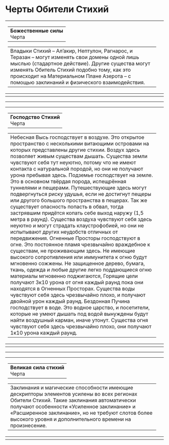 # Черты Обители Стихий 
<div class="trait">
  <div class="wow-icon" style="float:left">
    <div class="iconlarge" data-env="live" data-tree="live" data-game="wow">    
      <ins style="background-image: url('../images/icons/Spell_Nature_ElementalPrecision_1.png');" class="">
      </ins>  
      <del>  
      </del>
    </div>
  </div>
  <div class="wowhead-tooltip">
    <table class="wrap-table">
        <tbody>
          <tr>
              <td class="wow-tp-td-content">
                <table class="wow-tp-content-title-table" style="width: 100%;">
                    <tbody>
                      <tr>
                          <td>
                            <span class="whtt-name" href="/ru/spell=382042/расколотые-стихии"><b class="whtt-name">Божественные силы</b></a>
                            <div class="subtype">Черта</div>
                          </td>
                      </tr>
                    </tbody>
                </table>
                <table class="wow-tp-content-description-table">
                    <tbody>
                      <tr>
                          <td>
                            <div class="text">
                                Владыки Стихий – Ал’акир, Нептулон, Рагнарос, и Теразан – могут изменять свои домены одной лишь мыслью (стадартное действие). Другие существа могут изменять Обитель Стихий подобно тому, как это происходит на Материальном Плане Азерота – с помощью заклинаний и физического взаимодействия. <br>
                            </div>
                          </td>
                      </tr>
                    </tbody>
                </table>
              </td>
              <th class="wow-tp-th-content"></th>
          </tr>
          <tr class="wow-tp-bottom-tr">
              <th class="wow-tp-bottom" style="background-position: bottom left"></th>
              <th class="wow-tp-bottom-corner" style="background-position: bottom right"></th>
          </tr>
        </tbody>
    </table>
  </div>
</div>
<hr class="spell-hr" />
<div class="trait">
  <div class="wow-icon" style="float:left">
    <div class="iconlarge" data-env="live" data-tree="live" data-game="wow">    
      <ins style="background-image: url('../images/icons/INV_10_ElementalCombinedFoozles_Primordial.png');" class="">
      </ins>  
      <del>  
      </del>
    </div>
  </div>
  <div class="wowhead-tooltip">
    <table class="wrap-table">
        <tbody>
          <tr>
              <td class="wow-tp-td-content">
                <table class="wow-tp-content-title-table" style="width: 100%;">
                    <tbody>
                      <tr>
                          <td>
                            <span class="whtt-name" href="/ru/spell=382042/расколотые-стихии"><b class="whtt-name">Господство Стихий</b></a>
                            <div class="subtype">Черта</div>
                          </td>
                      </tr>
                    </tbody>
                </table>
                <table class="wow-tp-content-description-table">
                    <tbody>
                      <tr>
                          <td>
                            <div class="text">
                                Небесная Высь господствует в воздухе. Это открытое пространство с несколькими витающими островами на которых представлены другие стихии. Воздух здесь позволяет живым существам дышать. Существа земли чувствуют себя тут неуютно, потому что не имеют контакта с натуральной породой, но они не получают урона пребывая здесь.
Подземье господствует на земле. Это в основном твёрдая порода, испещрённая туннелями и пещерами. Путешествующие здесь могут подвергнуться риску удушья, если не достигнут пещеры или другого большого пространства в пещерах. Так же существует опасность попасть в обвал, тогда застрявшим придётся копать себе выход наружу (1,5 метра  в раунд). Существа воздуха чувствуют себя здесь неуютно и могут страдать клаустрофобией, но они не испытывают других неудобств отличных от передвижения.
Огненные Просторы господствуют в огне. Это постоянное пламя чрезвычайно враждебное к существам, не проживающим здесь. Не имеющие высокого сопротивления или иммунитета к огню будут мгновенно сожжены. Не защищенное дерево, бумага, ткань, одежда и любые другие легко поддающиеся огню материалы мгновенно поджигаются, Горящие цели получают 3к10 урона от огня каждый раунд пока они находятся в Огненных Просторах. Существа воды чувствуют себя здесь чрезвычайно плохо, и получают двойной урон каждый раунд.
Бездонная Пучина господствует в воде. Это водное царство, и посетители, которые не умеют дышать под водой вынуждены будут найти воздушный карман, иначе утонут. Существа огня чувствуют себя здесь чрезвычайно плохо, они получают 1к10 урона каждый раунд. 
<br>
                            </div>
                          </td>
                      </tr>
                    </tbody>
                </table>
              </td>
              <th class="wow-tp-th-content"></th>
          </tr>
          <tr class="wow-tp-bottom-tr">
              <th class="wow-tp-bottom" style="background-position: bottom left"></th>
              <th class="wow-tp-bottom-corner" style="background-position: bottom right"></th>
          </tr>
        </tbody>
    </table>
  </div>
</div>
<hr class="spell-hr" />
<div class="trait">
  <div class="wow-icon" style="float:left">
    <div class="iconlarge" data-env="live" data-tree="live" data-game="wow">    
      <ins style="background-image: url('../images/icons/INV_10_Enchanting2_ElementalSwirl_Color1.png');" class="">
      </ins>  
      <del>  
      </del>
    </div>
  </div>
  <div class="wowhead-tooltip">
    <table class="wrap-table">
        <tbody>
          <tr>
              <td class="wow-tp-td-content">
                <table class="wow-tp-content-title-table" style="width: 100%;">
                    <tbody>
                      <tr>
                          <td>
                            <span class="whtt-name" href="/ru/spell=382042/расколотые-стихии"><b class="whtt-name">Великая сила стихий</b></a>
                            <div class="subtype">Черта</div>
                          </td>
                      </tr>
                    </tbody>
                </table>
                <table class="wow-tp-content-description-table">
                    <tbody>
                      <tr>
                          <td>
                            <div class="text">
                                Заклинания и магические способности  имеющие дескрипторы элементов усилены во всех регионах Обители Стихий. Такие заклинания автоматически получают особенности «Усиленное заклинание» и «Расширенное заклинание», но не требуют слотов более высокого уровня и дополнительного времени на произнесение.<br>
                            </div>
                          </td>
                      </tr>
                    </tbody>
                </table>
              </td>
              <th class="wow-tp-th-content"></th>
          </tr>
          <tr class="wow-tp-bottom-tr">
              <th class="wow-tp-bottom" style="background-position: bottom left"></th>
              <th class="wow-tp-bottom-corner" style="background-position: bottom right"></th>
          </tr>
        </tbody>
    </table>
  </div>
</div>